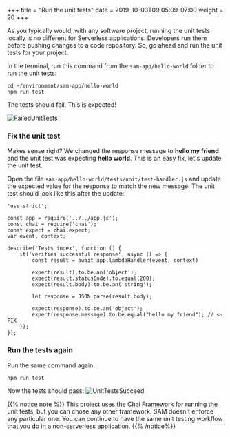 +++
title = "Run the unit tests"
date = 2019-10-03T09:05:09-07:00
weight = 20
+++

As you typically would, with any software project, running the unit tests locally is no different for Serverless applications. Developers run them before pushing changes to a code repository. So, go ahead and run the unit tests for your project.

In the terminal, run this command from the `sam-app/hello-world` folder to run the unit tests:

```
cd ~/environment/sam-app/hello-world
npm run test
```

The tests should fail. This is expected!

![FailedUnitTests](/images/screenshot-unit-tests-fail.png)

### Fix the unit test
Makes sense right? We changed the response message to **hello my friend** and the unit test was expecting **hello world**. This is an easy fix, let's update the unit test. 

Open the file `sam-app/hello-world/tests/unit/test-handler.js` and update the expected value for the response to match the new message. The unit test should look like this after the update:

```
'use strict';

const app = require('../../app.js');
const chai = require('chai');
const expect = chai.expect;
var event, context;

describe('Tests index', function () {
    it('verifies successful response', async () => {
        const result = await app.lambdaHandler(event, context)

        expect(result).to.be.an('object');
        expect(result.statusCode).to.equal(200);
        expect(result.body).to.be.an('string');

        let response = JSON.parse(result.body);

        expect(response).to.be.an('object');
        expect(response.message).to.be.equal("hello my friend"); // <- FIX
    });
});
```

### Run the tests again
Run the same command again.

```
npm run test
```

Now the tests should pass:
![UnitTestsSucceed](/images/screenshot-unit-tests-succeed.png)

{{% notice note %}}
This project uses the [Chai Framework](https://www.chaijs.com) for running the unit tests, but you can chose any other framework. SAM doesn't enforce any particular one. You can continue to have the same unit testing workflow that you do in a non-serverless application.
{{% /notice%}}